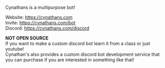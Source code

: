 Cynathans is a multipurpose bot!

Website: https://cynathans.com                                                                                       
Invite: https://cynathans.com/bot                                                                        
Discord: https://cynathans.com/discord

**NOT OPEN SOURCE**                                                                                                 
If you want to make a custom discord bot learn it from a class or just youtube!                                                              
Cynathan's also provides a custom discord bot development service that you can purchase if you are interested in something like that!
